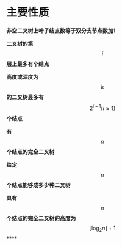 # 主要性质

**非空二叉树上叶子结点数等于双分支节点数加1**



**二叉树的第** $$i$$ **层上最多有个结点**



**高度或深度为**$$k$$**的二叉树最多有**$$2^{i-1}(i \geqslant 1)$$**个结点**



**有**$$n$$**个结点的完全二叉树**



**给定**$$n$$**个结点能够成多少种二叉树**



**具有**$$n$$**个结点的完全二叉树的高度为**$$\left\lfloor\log _{2} n\right\rfloor+1$$\*\*\*\*



